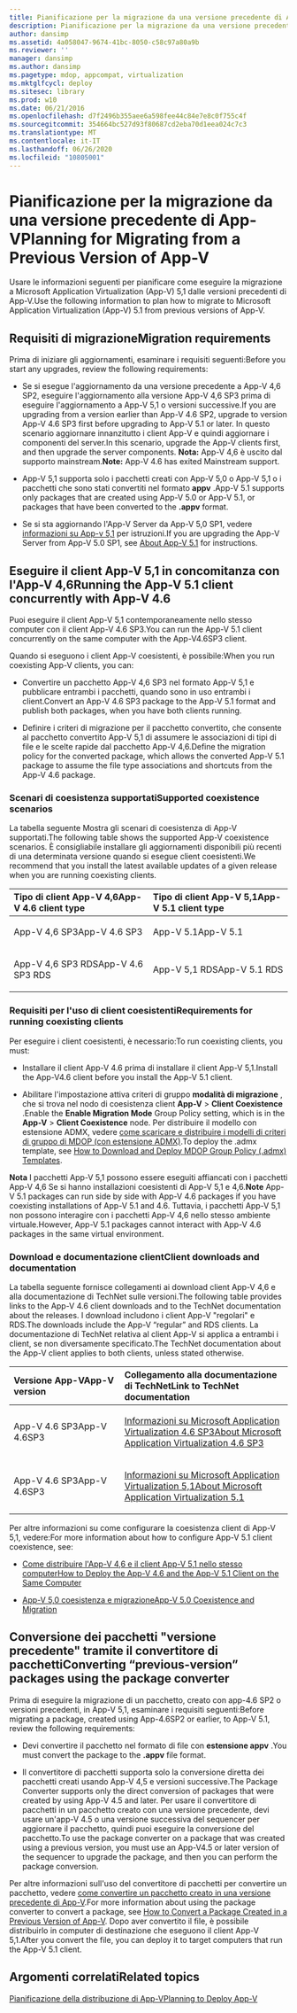 ```yaml
---
title: Pianificazione per la migrazione da una versione precedente di App-V
description: Pianificazione per la migrazione da una versione precedente di App-V
author: dansimp
ms.assetid: 4a058047-9674-41bc-8050-c58c97a80a9b
ms.reviewer: ''
manager: dansimp
ms.author: dansimp
ms.pagetype: mdop, appcompat, virtualization
ms.mktglfcycl: deploy
ms.sitesec: library
ms.prod: w10
ms.date: 06/21/2016
ms.openlocfilehash: d7f2496b355aee6a598fee44c84e7e8c0f755c4f
ms.sourcegitcommit: 354664bc527d93f80687cd2eba70d1eea024c7c3
ms.translationtype: MT
ms.contentlocale: it-IT
ms.lasthandoff: 06/26/2020
ms.locfileid: "10805001"
---
```

# <span data-ttu-id="57670-103">Pianificazione per la migrazione da una versione precedente di App-V</span><span class="sxs-lookup"><span data-stu-id="57670-103">Planning for Migrating from a Previous Version of App-V</span></span>


<span data-ttu-id="57670-104">Usare le informazioni seguenti per pianificare come eseguire la migrazione a Microsoft Application Virtualization (App-V) 5,1 dalle versioni precedenti di App-V.</span><span class="sxs-lookup"><span data-stu-id="57670-104">Use the following information to plan how to migrate to Microsoft Application Virtualization (App-V) 5.1 from previous versions of App-V.</span></span>

## <span data-ttu-id="57670-105">Requisiti di migrazione</span><span class="sxs-lookup"><span data-stu-id="57670-105">Migration requirements</span></span>


<span data-ttu-id="57670-106">Prima di iniziare gli aggiornamenti, esaminare i requisiti seguenti:</span><span class="sxs-lookup"><span data-stu-id="57670-106">Before you start any upgrades, review the following requirements:</span></span>

-   <span data-ttu-id="57670-107">Se si esegue l'aggiornamento da una versione precedente a App-V 4,6 SP2, eseguire l'aggiornamento alla versione App-V 4,6 SP3 prima di eseguire l'aggiornamento a App-V 5,1 o versioni successive.</span><span class="sxs-lookup"><span data-stu-id="57670-107">If you are upgrading from a version earlier than App-V 4.6 SP2, upgrade to version App-V 4.6 SP3 first before upgrading to App-V 5.1 or later.</span></span> <span data-ttu-id="57670-108">In questo scenario aggiornare innanzitutto i client App-V e quindi aggiornare i componenti del server.</span><span class="sxs-lookup"><span data-stu-id="57670-108">In this scenario, upgrade the App-V clients first, and then upgrade the server components.</span></span>
<span data-ttu-id="57670-109">**Nota:** App-V 4,6 è uscito dal supporto mainstream.</span><span class="sxs-lookup"><span data-stu-id="57670-109">**Note:** App-V 4.6 has exited Mainstream support.</span></span>

-   <span data-ttu-id="57670-110">App-V 5,1 supporta solo i pacchetti creati con App-V 5,0 o App-V 5,1 o i pacchetti che sono stati convertiti nel formato **appv** .</span><span class="sxs-lookup"><span data-stu-id="57670-110">App-V 5.1 supports only packages that are created using App-V 5.0 or App-V 5.1, or packages that have been converted to the **.appv** format.</span></span>

-   <span data-ttu-id="57670-111">Se si sta aggiornando l'App-V Server da App-V 5,0 SP1, vedere [informazioni su App-v 5,1](about-app-v-51.md#bkmk-migrate-to-51) per istruzioni.</span><span class="sxs-lookup"><span data-stu-id="57670-111">If you are upgrading the App-V Server from App-V 5.0 SP1, see [About App-V 5.1](about-app-v-51.md#bkmk-migrate-to-51) for instructions.</span></span>

## <span data-ttu-id="57670-112">Eseguire il client App-V 5,1 in concomitanza con l'App-V 4,6</span><span class="sxs-lookup"><span data-stu-id="57670-112">Running the App-V 5.1 client concurrently with App-V 4.6</span></span>


<span data-ttu-id="57670-113">Puoi eseguire il client App-V 5,1 contemporaneamente nello stesso computer con il client App-V 4.6 SP3.</span><span class="sxs-lookup"><span data-stu-id="57670-113">You can run the App-V 5.1 client concurrently on the same computer with the App-V4.6SP3 client.</span></span>

<span data-ttu-id="57670-114">Quando si eseguono i client App-V coesistenti, è possibile:</span><span class="sxs-lookup"><span data-stu-id="57670-114">When you run coexisting App-V clients, you can:</span></span>

-   <span data-ttu-id="57670-115">Convertire un pacchetto App-V 4,6 SP3 nel formato App-V 5,1 e pubblicare entrambi i pacchetti, quando sono in uso entrambi i client.</span><span class="sxs-lookup"><span data-stu-id="57670-115">Convert an App-V 4.6 SP3 package to the App-V 5.1 format and publish both packages, when you have both clients running.</span></span>

-   <span data-ttu-id="57670-116">Definire i criteri di migrazione per il pacchetto convertito, che consente al pacchetto convertito App-V 5,1 di assumere le associazioni di tipi di file e le scelte rapide dal pacchetto App-V 4,6.</span><span class="sxs-lookup"><span data-stu-id="57670-116">Define the migration policy for the converted package, which allows the converted App-V 5.1 package to assume the file type associations and shortcuts from the App-V 4.6 package.</span></span>

### <span data-ttu-id="57670-117">Scenari di coesistenza supportati</span><span class="sxs-lookup"><span data-stu-id="57670-117">Supported coexistence scenarios</span></span>

<span data-ttu-id="57670-118">La tabella seguente Mostra gli scenari di coesistenza di App-V supportati.</span><span class="sxs-lookup"><span data-stu-id="57670-118">The following table shows the supported App-V coexistence scenarios.</span></span> <span data-ttu-id="57670-119">È consigliabile installare gli aggiornamenti disponibili più recenti di una determinata versione quando si esegue client coesistenti.</span><span class="sxs-lookup"><span data-stu-id="57670-119">We recommend that you install the latest available updates of a given release when you are running coexisting clients.</span></span>

<table>
<colgroup>
<col width="50%" />
<col width="50%" />
</colgroup>
<thead>
<tr class="header">
<th align="left"><span data-ttu-id="57670-120">Tipo di client App-V 4,6</span><span class="sxs-lookup"><span data-stu-id="57670-120">App-V 4.6 client type</span></span></th>
<th align="left"><span data-ttu-id="57670-121">Tipo di client App-V 5,1</span><span class="sxs-lookup"><span data-stu-id="57670-121">App-V 5.1 client type</span></span></th>
</tr>
</thead>
<tbody>
<tr class="odd">
<td align="left"><p><span data-ttu-id="57670-122">App-V 4,6 SP3</span><span class="sxs-lookup"><span data-stu-id="57670-122">App-V 4.6 SP3</span></span></p></td>
<td align="left"><p><span data-ttu-id="57670-123">App-V 5.1</span><span class="sxs-lookup"><span data-stu-id="57670-123">App-V 5.1</span></span></p></td>
</tr>
<tr class="even">
<td align="left"><p><span data-ttu-id="57670-124">App-V 4,6 SP3 RDS</span><span class="sxs-lookup"><span data-stu-id="57670-124">App-V 4.6 SP3 RDS</span></span></p></td>
<td align="left"><p><span data-ttu-id="57670-125">App-V 5,1 RDS</span><span class="sxs-lookup"><span data-stu-id="57670-125">App-V 5.1 RDS</span></span></p></td>
</tr>
</tbody>
</table>

 

### <span data-ttu-id="57670-126">Requisiti per l'uso di client coesistenti</span><span class="sxs-lookup"><span data-stu-id="57670-126">Requirements for running coexisting clients</span></span>

<span data-ttu-id="57670-127">Per eseguire i client coesistenti, è necessario:</span><span class="sxs-lookup"><span data-stu-id="57670-127">To run coexisting clients, you must:</span></span>

-   <span data-ttu-id="57670-128">Installare il client App-V 4.6 prima di installare il client App-V 5,1.</span><span class="sxs-lookup"><span data-stu-id="57670-128">Install the App-V4.6 client before you install the App-V 5.1 client.</span></span>

-   <span data-ttu-id="57670-129">Abilitare l'impostazione attiva criteri di gruppo **modalità di migrazione** , che si trova nel nodo di coesistenza client **App-V** &gt; **Client Coexistence** .</span><span class="sxs-lookup"><span data-stu-id="57670-129">Enable the **Enable Migration Mode** Group Policy setting, which is in the **App-V** &gt; **Client Coexistence** node.</span></span> <span data-ttu-id="57670-130">Per distribuire il modello con estensione ADMX, vedere [come scaricare e distribuire i modelli di criteri di gruppo di MDOP (con estensione ADMX)](https://technet.microsoft.com/library/dn659707.aspx).</span><span class="sxs-lookup"><span data-stu-id="57670-130">To deploy the .admx template, see [How to Download and Deploy MDOP Group Policy (.admx) Templates](https://technet.microsoft.com/library/dn659707.aspx).</span></span>

<span data-ttu-id="57670-131">**Nota**  I pacchetti App-V 5,1 possono essere eseguiti affiancati con i pacchetti App-V 4,6 Se si hanno installazioni coesistenti di App-V 5,1 e 4,6.</span><span class="sxs-lookup"><span data-stu-id="57670-131">**Note** App-V 5.1 packages can run side by side with App-V 4.6 packages if you have coexisting installations of App-V 5.1 and 4.6.</span></span> <span data-ttu-id="57670-132">Tuttavia, i pacchetti App-V 5,1 non possono interagire con i pacchetti App-V 4,6 nello stesso ambiente virtuale.</span><span class="sxs-lookup"><span data-stu-id="57670-132">However, App-V 5.1 packages cannot interact with App-V 4.6 packages in the same virtual environment.</span></span>

 

### <span data-ttu-id="57670-133">Download e documentazione client</span><span class="sxs-lookup"><span data-stu-id="57670-133">Client downloads and documentation</span></span>

<span data-ttu-id="57670-134">La tabella seguente fornisce collegamenti ai download client App-V 4,6 e alla documentazione di TechNet sulle versioni.</span><span class="sxs-lookup"><span data-stu-id="57670-134">The following table provides links to the App-V 4.6 client downloads and to the TechNet documentation about the releases.</span></span> <span data-ttu-id="57670-135">I download includono i client App-V "regolari" e RDS.</span><span class="sxs-lookup"><span data-stu-id="57670-135">The downloads include the App-V “regular” and RDS clients.</span></span> <span data-ttu-id="57670-136">La documentazione di TechNet relativa al client App-V si applica a entrambi i client, se non diversamente specificato.</span><span class="sxs-lookup"><span data-stu-id="57670-136">The TechNet documentation about the App-V client applies to both clients, unless stated otherwise.</span></span>

<table>
<colgroup>
<col width="33%" />
<col width="50%" />
</colgroup>
<thead>
<tr class="header">
<th align="left"><span data-ttu-id="57670-137">Versione App-V</span><span class="sxs-lookup"><span data-stu-id="57670-137">App-V version</span></span></th>
<th align="left"><span data-ttu-id="57670-138">Collegamento alla documentazione di TechNet</span><span class="sxs-lookup"><span data-stu-id="57670-138">Link to TechNet documentation</span></span></th>
</tr>
</thead>
<tbody>
<tr class="odd">
<td align="left"><p><span data-ttu-id="57670-139">App-V 4.6 SP3</span><span class="sxs-lookup"><span data-stu-id="57670-139">App-V 4.6SP3</span></span></p></td>
<td align="left"><p><a href="https://technet.microsoft.com/library/dn511019.aspx" data-raw-source="[About Microsoft Application Virtualization 4.6 SP3](https://technet.microsoft.com/library/dn511019.aspx)"><span data-ttu-id="57670-140">Informazioni su Microsoft Application Virtualization 4.6 SP3</span><span class="sxs-lookup"><span data-stu-id="57670-140">About Microsoft Application Virtualization 4.6 SP3</span></span></a></p></td>
</tr>
<tr class="even">
<td align="left"><p><span data-ttu-id="57670-141">App-V 4.6 SP3</span><span class="sxs-lookup"><span data-stu-id="57670-141">App-V 4.6SP3</span></span></p></td>
<td align="left"><p><a href="about-app-v-51.md" data-raw-source="[About Microsoft Application Virtualization 5.1](about-app-v-51.md)"><span data-ttu-id="57670-142">Informazioni su Microsoft Application Virtualization 5,1</span><span class="sxs-lookup"><span data-stu-id="57670-142">About Microsoft Application Virtualization 5.1</span></span></a></p></td>
</tr>
</tbody>
</table>

 

<span data-ttu-id="57670-143">Per altre informazioni su come configurare la coesistenza client di App-V 5,1, vedere:</span><span class="sxs-lookup"><span data-stu-id="57670-143">For more information about how to configure App-V 5.1 client coexistence, see:</span></span>

-   [<span data-ttu-id="57670-144">Come distribuire l'App-V 4,6 e il client App-V 5,1 nello stesso computer</span><span class="sxs-lookup"><span data-stu-id="57670-144">How to Deploy the App-V 4.6 and the App-V 5.1 Client on the Same Computer</span></span>](how-to-deploy-the-app-v-46-and-the-app-v--51-client-on-the-same-computer.md)

-   [<span data-ttu-id="57670-145">App-V 5,0 coesistenza e migrazione</span><span class="sxs-lookup"><span data-stu-id="57670-145">App-V 5.0 Coexistence and Migration</span></span>](https://technet.microsoft.com/windows/jj835811.aspx)

## <a href="" id="converting--previous-version--packages-using-the-package-converter-"></a><span data-ttu-id="57670-146">Conversione dei pacchetti "versione precedente" tramite il convertitore di pacchetti</span><span class="sxs-lookup"><span data-stu-id="57670-146">Converting “previous-version” packages using the package converter</span></span>


<span data-ttu-id="57670-147">Prima di eseguire la migrazione di un pacchetto, creato con app-4.6 SP2 o versioni precedenti, in App-V 5,1, esaminare i requisiti seguenti:</span><span class="sxs-lookup"><span data-stu-id="57670-147">Before migrating a package, created using App-4.6SP2 or earlier, to App-V 5.1, review the following requirements:</span></span>

-   <span data-ttu-id="57670-148">Devi convertire il pacchetto nel formato di file con **estensione appv** .</span><span class="sxs-lookup"><span data-stu-id="57670-148">You must convert the package to the **.appv** file format.</span></span>

-   <span data-ttu-id="57670-149">Il convertitore di pacchetti supporta solo la conversione diretta dei pacchetti creati usando App-V 4,5 e versioni successive.</span><span class="sxs-lookup"><span data-stu-id="57670-149">The Package Converter supports only the direct conversion of packages that were created by using App-V 4.5 and later.</span></span> <span data-ttu-id="57670-150">Per usare il convertitore di pacchetti in un pacchetto creato con una versione precedente, devi usare un'app-V 4.5 o una versione successiva del sequencer per aggiornare il pacchetto, quindi puoi eseguire la conversione del pacchetto.</span><span class="sxs-lookup"><span data-stu-id="57670-150">To use the package converter on a package that was created using a previous version, you must use an App-V4.5 or later version of the sequencer to upgrade the package, and then you can perform the package conversion.</span></span>

<span data-ttu-id="57670-151">Per altre informazioni sull'uso del convertitore di pacchetti per convertire un pacchetto, vedere [come convertire un pacchetto creato in una versione precedente di App-V](how-to-convert-a-package-created-in-a-previous-version-of-app-v51.md).</span><span class="sxs-lookup"><span data-stu-id="57670-151">For more information about using the package converter to convert a package, see [How to Convert a Package Created in a Previous Version of App-V](how-to-convert-a-package-created-in-a-previous-version-of-app-v51.md).</span></span> <span data-ttu-id="57670-152">Dopo aver convertito il file, è possibile distribuirlo in computer di destinazione che eseguono il client App-V 5,1.</span><span class="sxs-lookup"><span data-stu-id="57670-152">After you convert the file, you can deploy it to target computers that run the App-V 5.1 client.</span></span>






## <span data-ttu-id="57670-153">Argomenti correlati</span><span class="sxs-lookup"><span data-stu-id="57670-153">Related topics</span></span>


[<span data-ttu-id="57670-154">Pianificazione della distribuzione di App-V</span><span class="sxs-lookup"><span data-stu-id="57670-154">Planning to Deploy App-V</span></span>](planning-to-deploy-app-v51.md)

 

 





